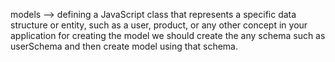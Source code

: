 models --> defining a JavaScript class that represents a specific data structure or entity, such as a user, product, or any other concept in your application for creating the model we should create the any schema such as userSchema and then create model using that schema.

